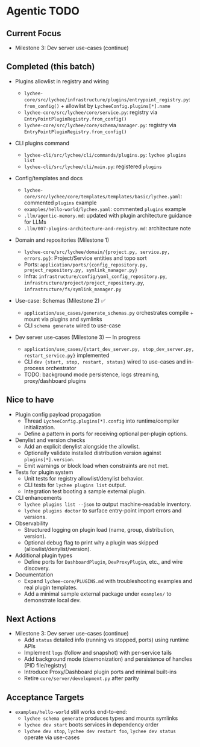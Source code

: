 # Agentic TODO

## Current Focus

- Milestone 3: Dev server use-cases (continue)

## Completed (this batch)

- Plugins allowlist in registry and wiring
  - `lychee-core/src/lychee/infrastructure/plugins/entrypoint_registry.py`: `from_config()` + allowlist by `LycheeConfig.plugins[*].name`
  - `lychee-core/src/lychee/core/service.py`: registry via `EntryPointPluginRegistry.from_config()`
  - `lychee-core/src/lychee/core/schema/manager.py`: registry via `EntryPointPluginRegistry.from_config()`
- CLI plugins command
  - `lychee-cli/src/lychee/cli/commands/plugins.py`: `lychee plugins list`
  - `lychee-cli/src/lychee/cli/main.py`: registered `plugins`
- Config/templates and docs
  - `lychee-core/src/lychee/core/templates/templates/basic/lychee.yaml`: commented `plugins` example
  - `examples/hello-world/lychee.yaml`: commented `plugins` example
  - `.llm/agentic-memory.md`: updated with plugin architecture guidance for LLMs
  - `.llm/007-plugins-architecture-and-registry.md`: architecture note
- Domain and repositories (Milestone 1)
  - `lychee-core/src/lychee/domain/{project.py, service.py, errors.py}`: Project/Service entities and topo sort
  - Ports: `application/ports/{config_repository.py, project_repository.py, symlink_manager.py}`
  - Infra: `infrastructure/config/yaml_config_repository.py`, `infrastructure/project/project_repository.py`, `infrastructure/fs/symlink_manager.py`
- Use-case: Schemas (Milestone 2) ✅
  - `application/use_cases/generate_schemas.py` orchestrates compile + mount via plugins and symlinks
  - CLI `schema generate` wired to use-case

- Dev server use-cases (Milestone 3) — In progress
  - `application/use_cases/{start_dev_server.py, stop_dev_server.py, restart_service.py}` implemented
  - CLI `dev {start, stop, restart, status}` wired to use-cases and in-process orchestrator
  - TODO: background mode persistence, logs streaming, proxy/dashboard plugins

## Nice to have

- Plugin config payload propagation
  - Thread `LycheeConfig.plugins[*].config` into runtime/compiler initialization.
  - Define a pattern in ports for receiving optional per-plugin options.
- Denylist and version checks
  - Add an explicit denylist alongside the allowlist.
  - Optionally validate installed distribution version against `plugins[*].version`.
  - Emit warnings or block load when constraints are not met.
- Tests for plugin system
  - Unit tests for registry allowlist/denylist behavior.
  - CLI tests for `lychee plugins list` output.
  - Integration test booting a sample external plugin.
- CLI enhancements
  - `lychee plugins list --json` to output machine-readable inventory.
  - `lychee plugins doctor` to surface entry-point import errors and versions.
- Observability
  - Structured logging on plugin load (name, group, distribution, version).
  - Optional debug flag to print why a plugin was skipped (allowlist/denylist/version).
- Additional plugin types
  - Define ports for `DashboardPlugin`, `DevProxyPlugin`, etc., and wire discovery.
- Documentation
  - Expand `lychee-core/PLUGINS.md` with troubleshooting examples and real plugin templates.
  - Add a minimal sample external package under `examples/` to demonstrate local dev.

## Next Actions

- Milestone 3: Dev server use-cases (continue)
  - Add `status` detailed info (running vs stopped, ports) using runtime APIs
  - Implement `logs` (follow and snapshot) with per-service tails
  - Add background mode (daemonization) and persistence of handles (PID file/registry)
  - Introduce Proxy/Dashboard plugin ports and minimal built-ins
  - Retire `core/server/development.py` after parity

## Acceptance Targets

- `examples/hello-world` still works end-to-end:
  - `lychee schema generate` produces types and mounts symlinks
  - `lychee dev start` boots services in dependency order
  - `lychee dev stop`, `lychee dev restart foo`, `lychee dev status` operate via use-cases
